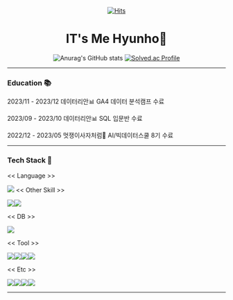 <!-----------------방문자 수 표시-------------------------------------->
<div align="center"> 
 
[![Hits](https://hits.seeyoufarm.com/api/count/incr/badge.svg?url=https%3A%2F%2Fgithub.com%2FHyun-Ho95&count_bg=%2379C83D&title_bg=%23555555&icon=&icon_color=%23E7E7E7&title=hits&edge_flat=false)](https://github.com/Hyun-Ho95)

</div>

<!-----------------간단한 소개 글----------------------------------------->
<div align=center><h1> IT's Me Hyunho👋 </h1></div>

<!-----------------깃허브 status & 사용 언어 통계----------------------------------------->
<div align="center">

![Anurag's GitHub stats](https://github-readme-stats.vercel.app/api?username=Hyun-Ho95&&show_icons=true&count_private=true&theme=dracula)
[![Solved.ac Profile](http://mazassumnida.wtf/api/v2/generate_badge?boj=zxcpower95)](https://solved.ac/zxcpower95/)


</div>
<!-----------------교육 내용 ----------------------------------------->
<hr>
<h3> Education 📚 </h3>

2023/11 - 2023/12 데이터리안📊 GA4 데이터 분석캠프 수료

2023/09 - 2023/10 데이터리안📊 SQL 입문반 수료

2022/12 - 2023/05 멋쟁이사자처럼🦁 AI/빅데이터스쿨 8기 수료



<hr>
<!-----------------테크 스택----------------------------------------->
</div>
<h3> Tech Stack 🌱 </h3>


<< Language >>

<img src="https://img.shields.io/badge/Python-3776AB?style=flat-square&logo=Python&logoColor=white"/>
<< Other Skill >>

<img src="https://img.shields.io/badge/Pandas-150458?style=flat-square&logo=pandas&logoColor=white"/><img src="https://img.shields.io/badge/Scikit-learn-F7931E?style=flat-square&logo=scikit-learn&logoColor=white"/>

<< DB >>

<img src="https://img.shields.io/badge/MySQL-4479A1?style=flat-square&logo=MySQL&logoColor=white"/>

<< Tool >>

<img src="https://img.shields.io/badge/Jupyter-F37626?style=flat-square&logo=Jupyter&logoColor=white"/><img src="https://img.shields.io/badge/Github-181717?style=flat-square&logo=Github&logoColor=white"/><img src="https://img.shields.io/badge/GoogleColab-F9AB00?style=flat-square&logo=googlecolab&logoColor=white"/><img src="https://img.shields.io/badge/VS Code-007ACC?style=flat-square&logo=visualstudiocode&logoColor=white"/>


<< Etc >>

<img src="https://img.shields.io/badge/Notion-000000?style=flat-square&logo=Notion&logoColor=white"/><img src="https://img.shields.io/badge/Tableau-E97627?style=flat-square&logo=Tableau&logoColor=white"/><img src="https://img.shields.io/badge/PowerPoint-B7472A?style=flat-square&logo=microsoftpowerpoint&logoColor=white"/><img src="https://img.shields.io/badge/Excel-217346?style=flat-square&logo=microsoftexcel&logoColor=white"/>

<hr>

<!--
**Hyun-Ho95/Hyun-Ho95** is a ✨ _special_ ✨ repository because its `README.md` (this file) appears on your GitHub profile.

![header](https://capsule-render.vercel.app/api?type=soft&color=gradient&height=300&section=header&text=It's%20me%20hyunho&fontSize=90)


- 🔭 I’m currently working on ...
-  I’m currently learning ...
- 👯 I’m looking to collaborate on ...
- 🤔 I’m looking for help with ...
- 💬 Ask me about ...
- 📫 How to reach me: ...
- 😄 Pronouns: ...
-  Fun fact: ...
-->
